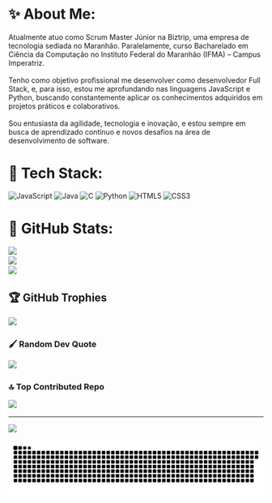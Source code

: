 # ✨ About Me:
Atualmente atuo como Scrum Master Júnior na Biztrip, uma empresa de tecnologia sediada no Maranhão. Paralelamente, curso Bacharelado em Ciência da Computação no Instituto Federal do Maranhão (IFMA) – Campus Imperatriz.<br><br>Tenho como objetivo profissional me desenvolver como desenvolvedor Full Stack, e, para isso, estou me aprofundando nas linguagens JavaScript e Python, buscando constantemente aplicar os conhecimentos adquiridos em projetos práticos e colaborativos.<br><br>Sou entusiasta da agilidade, tecnologia e inovação, e estou sempre em busca de aprendizado contínuo e novos desafios na área de desenvolvimento de software.


# 💾 Tech Stack:
![JavaScript](https://img.shields.io/badge/javascript-%23323330.svg?style=for-the-badge&logo=javascript&logoColor=%23F7DF1E) ![Java](https://img.shields.io/badge/java-%23ED8B00.svg?style=for-the-badge&logo=openjdk&logoColor=white) ![C](https://img.shields.io/badge/c-%2300599C.svg?style=for-the-badge&logo=c&logoColor=white) ![Python](https://img.shields.io/badge/python-3670A0?style=for-the-badge&logo=python&logoColor=ffdd54) ![HTML5](https://img.shields.io/badge/html5-%23E34F26.svg?style=for-the-badge&logo=html5&logoColor=white) ![CSS3](https://img.shields.io/badge/css3-%231572B6.svg?style=for-the-badge&logo=css3&logoColor=white)
# 🧮 GitHub Stats:
![](https://github-readme-stats.vercel.app/api?username=Andloc-Loi&theme=dark&hide_border=false&include_all_commits=false&count_private=false)<br/>
![](https://nirzak-streak-stats.vercel.app/?user=Andloc-Loi&theme=dark&hide_border=false)<br/>
![](https://github-readme-stats.vercel.app/api/top-langs/?username=Andloc-Loi&theme=dark&hide_border=false&include_all_commits=false&count_private=false&layout=compact)

## 🏆 GitHub Trophies
![](https://github-profile-trophy.vercel.app/?username=Andloc-Loi&theme=radical&no-frame=false&no-bg=true&margin-w=4)

### 🖌️ Random Dev Quote
![](https://quotes-github-readme.vercel.app/api?type=horizontal&theme=radical)

### 🔝 Top Contributed Repo
![](https://github-contributor-stats.vercel.app/api?username=Andloc-Loi&limit=5&theme=dark&combine_all_yearly_contributions=true)

---
[![](https://visitcount.itsvg.in/api?id=Andloc-Loi&icon=0&color=0)](https://visitcount.itsvg.in)

<!-- Proudly created with GPRM ( https://gprm.itsvg.in ) -->

<picture>
  <source media="(prefers-color-scheme: dark)" srcset="https://raw.githubusercontent.com/SEU_USUARIO/SEU_USUARIO/output/github-snake-dark.svg" />
  <source media="(prefers-color-scheme: light)" srcset="https://raw.githubusercontent.com/SEU_USUARIO/SEU_USUARIO/output/github-snake.svg" />
  <img alt="Snake animation" src="https://raw.githubusercontent.com/Andloc-Loi/Andloc-Loi/output/github-snake.svg" />
</picture>

